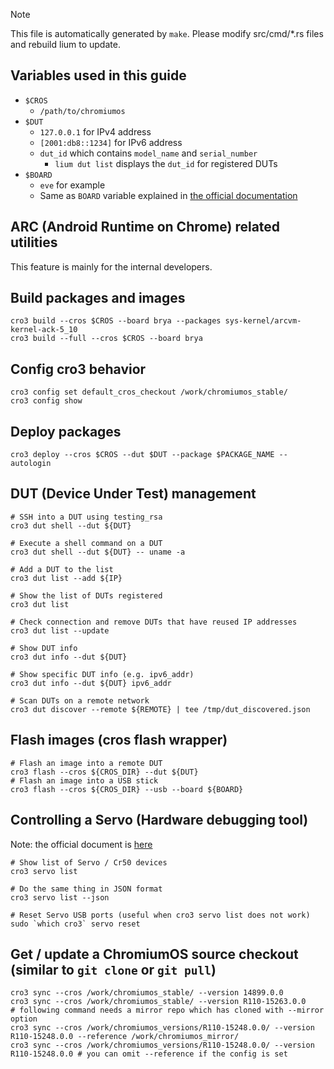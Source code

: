 > [!NOTE]
> This file is automatically generated by `make`.
> Please modify src/cmd/*.rs files and rebuild lium to update.

## Variables used in this guide

- `$CROS`
  - `/path/to/chromiumos`
- `$DUT`
  - `127.0.0.1` for IPv4 address
  - `[2001:db8::1234]` for IPv6 address
  - `dut_id` which contains `model_name` and `serial_number`
    - `lium dut list` displays the `dut_id` for registered DUTs
- `$BOARD`
  - `eve` for example
  - Same as `BOARD` variable explained in [the official documentation](https://chromium.googlesource.com/chromiumos/docs/+/HEAD/developer_guide.md#Select-a-board)
## ARC (Android Runtime on Chrome) related utilities
This feature is mainly for the internal developers.
## Build packages and images
```
cro3 build --cros $CROS --board brya --packages sys-kernel/arcvm-kernel-ack-5_10
cro3 build --full --cros $CROS --board brya
```
## Config cro3 behavior
```
cro3 config set default_cros_checkout /work/chromiumos_stable/
cro3 config show
```
## Deploy packages
```
cro3 deploy --cros $CROS --dut $DUT --package $PACKAGE_NAME --autologin
```
## DUT (Device Under Test) management
```
# SSH into a DUT using testing_rsa
cro3 dut shell --dut ${DUT}

# Execute a shell command on a DUT
cro3 dut shell --dut ${DUT} -- uname -a

# Add a DUT to the list
cro3 dut list --add ${IP}

# Show the list of DUTs registered
cro3 dut list

# Check connection and remove DUTs that have reused IP addresses
cro3 dut list --update

# Show DUT info
cro3 dut info --dut ${DUT}

# Show specific DUT info (e.g. ipv6_addr)
cro3 dut info --dut ${DUT} ipv6_addr

# Scan DUTs on a remote network
cro3 dut discover --remote ${REMOTE} | tee /tmp/dut_discovered.json
```
## Flash images (cros flash wrapper)
```
# Flash an image into a remote DUT
cro3 flash --cros ${CROS_DIR} --dut ${DUT}
# Flash an image into a USB stick
cro3 flash --cros ${CROS_DIR} --usb --board ${BOARD}
```
## Controlling a Servo (Hardware debugging tool)
Note: the official document is [here](https://chromium.googlesource.com/chromiumos/third_party/hdctools/+/HEAD/docs/servo.md)
```
# Show list of Servo / Cr50 devices
cro3 servo list

# Do the same thing in JSON format
cro3 servo list --json

# Reset Servo USB ports (useful when cro3 servo list does not work)
sudo `which cro3` servo reset
```
## Get / update a ChromiumOS source checkout (similar to `git clone` or `git pull`)
```
cro3 sync --cros /work/chromiumos_stable/ --version 14899.0.0
cro3 sync --cros /work/chromiumos_stable/ --version R110-15263.0.0
# following command needs a mirror repo which has cloned with --mirror option
cro3 sync --cros /work/chromiumos_versions/R110-15248.0.0/ --version R110-15248.0.0 --reference /work/chromiumos_mirror/
cro3 sync --cros /work/chromiumos_versions/R110-15248.0.0/ --version R110-15248.0.0 # you can omit --reference if the config is set
```
